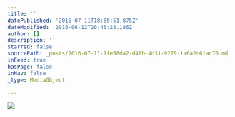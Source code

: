 ```yaml
---
title: ''
datePublished: '2016-07-11T18:55:51.875Z'
dateModified: '2016-06-12T20:46:28.186Z'
author: []
description: ''
starred: false
sourcePath: _posts/2016-07-11-1fe68da2-d48b-4d31-9279-1a6a2c61ac70.md
inFeed: true
hasPage: false
inNav: false
_type: MediaObject

---
```

![](https://the-grid-user-content.s3-us-west-2.amazonaws.com/27b302d8-4cf3-4c7e-8e55-044e6131760a.jpg)